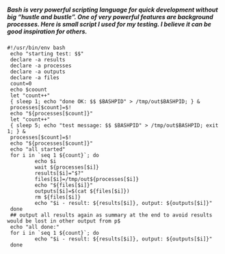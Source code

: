 ##### Bash is very powerful scripting language for quick development without big “hustle and bustle”. One of very powerful features are background processes. Here is small script I used for my testing. I believe it can be good inspiration for others.

```
#!/usr/bin/env bash
 echo "starting test: $$"
 declare -a results
 declare -a processes
 declare -a outputs
 declare -a files
 count=0
 echo $coount
 let "count++"
 { sleep 1; echo "done OK: $$ $BASHPID" > /tmp/out$BASHPID; } &
 processes[$count]=$!
 echo "${processes[$count]}"
 let "count++"
 { sleep 5; echo "test message: $$ $BASHPID" > /tmp/out$BASHPID; exit 1; } &
 processes[$count]=$!
 echo "${processes[$count]}"
 echo "all started"
 for i in `seq 1 ${count}`; do
         echo $i
         wait ${processes[$i]}
         results[$i]="$?"
         files[$i]=/tmp/out${processes[$i]}
         echo "${files[$i]}"
         outputs[$i]=$(cat ${files[$i]})
         rm ${files[$i]}
         echo "$i - result: ${results[$i]}, output: ${outputs[$i]}"
 done
 ## output all results again as summary at the end to avoid results would be lost in other output from p$
 echo "all done:"
 for i in `seq 1 ${count}`; do
         echo "$i - result: ${results[$i]}, output: ${outputs[$i]}"
 done
```
